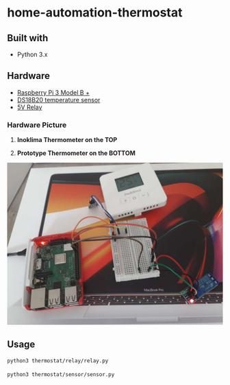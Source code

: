 # home-automation-thermostat

## Built with
* Python 3.x

## Hardware

- [Raspberry Pi 3 Model B +](https://www.raspberrypi.org/documentation/usage/gpio/)
- [DS18B20 temperature sensor](https://cleste.ro/modul-senzor-de-temperatura-ds18b20.html)
- [5V Relay](https://cleste.ro/modul-releu-1-canal-5v.html)

### Hardware Picture
1. **Inoklima Thermometer on the TOP**

2. **Prototype Thermometer on the BOTTOM**

![Prototype](images/hardware.JPEG)

## Usage

```code
python3 thermostat/relay/relay.py

python3 thermostat/sensor/sensor.py
```

